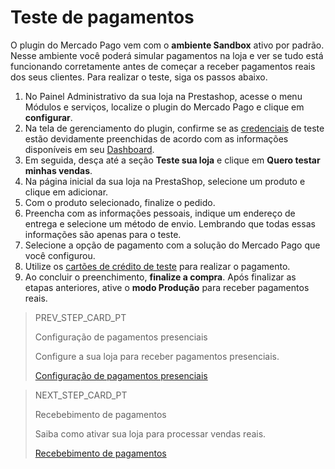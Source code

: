 # Teste de pagamentos
 
O plugin do Mercado Pago vem com o **ambiente Sandbox** ativo por padrão. Nesse ambiente você poderá simular pagamentos na loja e ver se tudo está funcionando corretamente antes de começar a receber pagamentos reais dos seus clientes. Para realizar o teste, siga os passos abaixo.
 
1. No Painel Administrativo da sua loja na Prestashop, acesse o menu Módulos e serviços, localize o plugin do Mercado Pago e clique em **configurar**.
2. Na tela de gerenciamento do plugin, confirme se as [credenciais](/developers/pt/guides/additional-content/credentials/credentials) de teste estão devidamente preenchidas de acordo com as informações disponíveis em seu [Dashboard](/developers/pt/guides/additional-content/dashboard/introduction).
3. Em seguida, desça até a seção **Teste sua loja** e clique em **Quero testar minhas vendas**.
4. Na página inicial da sua loja na PrestaShop, selecione um produto e clique em adicionar.
5. Com o produto selecionado, finalize o pedido.
6. Preencha com as informações pessoais, indique um endereço de entrega e selecione um método de envio. Lembrando que todas essas informações são apenas para o teste.
7. Selecione a opção de pagamento com a solução do Mercado Pago que você configurou.
8. Utilize os [cartões de crédito de teste](/developers/pt/guides/additional-content/testing/test-cards) para realizar o pagamento.
9. Ao concluir o preenchimento, **finalize a compra**.
Após finalizar as etapas anteriores, ative o **modo Produção** para receber pagamentos reais.

> PREV_STEP_CARD_PT
>
> Configuração de pagamentos presenciais
>
> Configure a sua loja para receber pagamentos presenciais. 
>
> [Configuração de pagamentos presenciais](/developers/pt/docs/prestashop/payment-setup/in-person)

> NEXT_STEP_CARD_PT
>
> Recebebimento de pagamentos
>
> Saiba como ativar sua loja para processar vendas reais.
>
> [Recebebimento de pagamentos](/developers/pt/docs/prestashop/sales-processing/go-to-production)